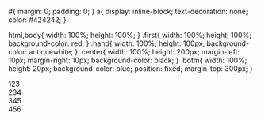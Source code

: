 #{
    margin: 0;
    padding: 0;
}
a{
    display: inline-block;
    text-decoration: none;
    color: #424242;
}

html,body{
    width: 100%;
    height: 100%;
}
.first{
    width: 100%;
    height: 100%;
    background-color: red;
}
.hand{
    width: 100%;
    height: 100px;
    background-color: antiquewhite;
}
.center{
    width: 100%;
    height: 200px;
    margin-left: 10px;
    margin-right: 10px;
    background-color: black;
}
.botm{
    width: 100%;
    height: 20px;
    background-color: blue;
    position: fixed;
    margin-top: 300px;
}
<!DOCTYPE html>
<html lang="en">
<head>
    <meta charset="UTF-8">
    <meta name="viewport" content="width=device-width, initial-scale=1.0">
    <meta http-equiv="X-UA-Compatible" content="ie=edge">
    <title>precept</title>
    <link rel="stylesheet" href="precept.css">
</head>
<body>
    <div class="first">123
        <div class="hand">234</div>
        <div class="center">345</div>
        <div class="botm">456</div>
    </div>
    
</body>
</html>
